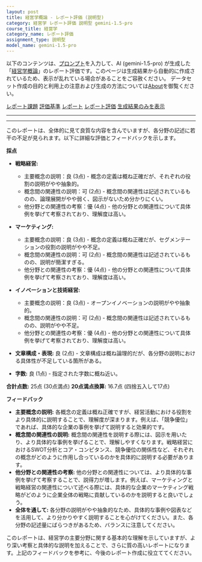 ```yaml
---
layout: post
title: 経営学概論 - レポート評価 (説明型)
category: 経営学 レポート評価 説明型 gemini-1.5-pro
course_title: 経営学
category_name: レポート評価
assignment_type: 説明型
model_name: gemini-1.5-pro
---
```


以下のコンテンツは、[プロンプト](http://127.0.0.1:8000/generated/経営学/gemini-1.5-pro/prompt_レポート評価-説明型.md)を入力して、AI (gemini-1.5-pro) が生成した「[経営学概論](/contents/経営学/)」のレポート評価です。このページは生成結果から自動的に作成されているため、表示が乱れている場合があることをご容赦ください。
データセット作成の目的と利用上の注意および生成の方法については[About](/About)を御覧ください。

[レポート課題](../レポート課題-説明型)
[評価基準](../評価基準-説明型)
[レポート](../レポート-説明型)
[レポート評価](../レポート評価-説明型)
[生成結果のみを表示](http://127.0.0.1:8000/generated/経営学/gemini-1.5-pro/レポート評価-説明型.md)
  

***
***
  
このレポートは、全体的に見て良質な内容を含んでいますが、各分野の記述に若干の不足が見られます。以下に詳細な評価とフィードバックを示します。

**採点**

* **戦略経営:**
    * 主要概念の説明：良 (3点) - 概念の定義は概ね正確だが、それぞれの役割の説明がやや抽象的。
    * 概念間の関連性の説明：可 (2点) - 概念間の関連性は記述されているものの、論理展開がやや弱く、図示がないため分かりにくい。
    * 他分野との関連性の考察：優 (4点) - 他の分野との関連性について具体例を挙げて考察されており、理解度は高い。

* **マーケティング:**
    * 主要概念の説明：良 (3点) - 概念の定義は概ね正確だが、セグメンテーションの役割の説明がやや不足。
    * 概念間の関連性の説明：可 (2点) - 概念間の関連性は記述されているものの、説明が簡潔すぎる。
    * 他分野との関連性の考察：優 (4点) - 他の分野との関連性について具体例を挙げて考察されており、理解度は高い。

* **イノベーションと技術経営:**
    * 主要概念の説明：良 (3点) - オープンイノベーションの説明がやや抽象的。
    * 概念間の関連性の説明：可 (2点) - 概念間の関連性は記述されているものの、説明がやや不足。
    * 他分野との関連性の考察：優 (4点) - 他の分野との関連性について具体例を挙げて考察されており、理解度は高い。

* **文章構成・表現:** 良 (2点) - 文章構成は概ね論理的だが、各分野の説明における具体性が不足している箇所がある。
* **字数:** 良 (1点) - 指定された字数に概ね近い。

**合計点数:** 25点 (30点満点)
**20点満点換算:** 16.7点 (四捨五入して17点)


**フィードバック**

* **主要概念の説明:** 各概念の定義は概ね正確ですが、経営活動における役割をより具体的に説明することで、理解度が深まります。例えば、「競争優位」であれば、具体的な企業の事例を挙げて説明すると効果的です。
* **概念間の関連性の説明:**  概念間の関連性を説明する際には、図示を用いたり、より具体的な事例を挙げることで、理解しやすくなります。戦略経営におけるSWOT分析とコア・コンピタンス、競争優位の関係性など、それぞれの概念がどのように作用し合っているのかを具体的に説明する必要があります。
* **他分野との関連性の考察:** 他の分野との関連性については、より具体的な事例を挙げて考察することで、説得力が増します。例えば、マーケティングと戦略経営の関連性について述べる際には、具体的な企業のマーケティング戦略がどのように企業全体の戦略に貢献しているのかを説明すると良いでしょう。
* **全体を通して:** 各分野の説明がやや抽象的なため、具体的な事例や図表などを活用して、より分かりやすく説明することを心がけてください。また、各分野の記述量にばらつきがあるため、バランスに注意してください。


このレポートは、経営学の主要分野に関する基本的な理解を示していますが、より深い考察と具体的な説明を加えることで、さらに質の高いレポートになります。上記のフィードバックを参考に、今後のレポート作成に役立ててください。
